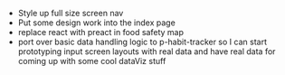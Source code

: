 - Style up full size screen nav
- Put some design work into the index page
- replace react with preact in food safety map
- port over basic data handling logic to p-habit-tracker so I can start prototyping input screen layouts with real data and have real data for coming up with some cool dataViz stuff